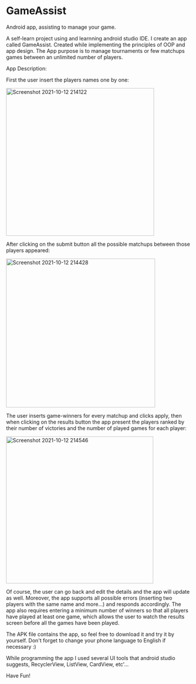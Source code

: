 # GameAssist
Android app, assisting to manage your game.

A self-learn project using and learnning android studio IDE.
I create an app called GameAssist. Created while implementing the principles of OOP and app design.
The App purpose is to manage tournaments or few matchups games between an unlimited number of players.

App Description:

First the user insert the players names one by one:

<img width="403" alt="Screenshot 2021-10-12 214122" src="https://user-images.githubusercontent.com/92392940/137016441-a90764df-d3b7-4413-96a7-39815c85aa7f.png">

After clicking on the submit button all the possible matchups between those players appeared:

<img width="406" alt="Screenshot 2021-10-12 214428" src="https://user-images.githubusercontent.com/92392940/137017108-1999caa1-d1bb-4453-be90-4070a514e157.png">

The user inserts game-winners for every matchup and clicks apply, then when clicking on the results button the app present the players ranked by their number of victories and the number of played games for each player:

<img width="401" alt="Screenshot 2021-10-12 214546" src="https://user-images.githubusercontent.com/92392940/137017749-761dfd99-963b-4497-9f08-94b52592f9bd.png">

Of course, the user can go back and edit the details and the app will update as well.
Moreover, the app supports all possible errors (inserting two players with the same name and more...) and responds accordingly.
The app also requires entering a minimum number of winners so that all players have played at least one game, which allows the user to watch the results screen before all the games have been played.

The APK file contains the app, so feel free to download it and try it by yourself.
Don't forget to change your phone language to English if necessary :)

While programming the app I used several UI tools that android studio suggests, RecyclerView, ListView, CardView, etc'...

Have Fun!
